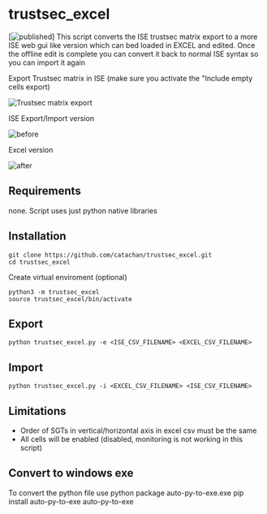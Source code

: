 # trustsec_excel
[![published](https://static.production.devnetcloud.com/codeexchange/assets/images/devnet-published.svg)]
This script converts the ISE trustsec matrix export to a more ISE web gui like version which can bed loaded in EXCEL and edited. Once the offline edit is complete you can convert it back to normal ISE syntax so you can import it again

Export Trustsec matrix in ISE (make sure you activate the "Include empty cells export)

![Trustsec matrix export](https://i.ibb.co/F8ZTWnf/ise-export.png)

ISE Export/Import version

![before](https://i.ibb.co/LZ1ftMs/before.png)

Excel version

![after](https://i.ibb.co/NKd1B52/after.png)
## Requirements
none. Script uses just python native libraries

## Installation

``` 
git clone https://github.com/catachan/trustsec_excel.git
cd trustsec_excel
```

Create virtual enviroment (optional)

``` 
python3 -m trustsec_excel
source trustsec_excel/bin/activate
```


## Export
``` 
python trustsec_excel.py -e <ISE_CSV_FILENAME> <EXCEL_CSV_FILENAME>
``` 

## Import
``` 
python trustsec_excel.py -i <EXCEL_CSV_FILENAME> <ISE_CSV_FILENAME> 
``` 

## Limitations
* Order of SGTs in vertical/horizontal axis in excel csv must be the same
* All cells will be enabled (disabled, monitoring is not working in this script)

## Convert to windows exe
To convert the python file use python package auto-py-to-exe.exe
pip install auto-py-to-exe
auto-py-to-exe
